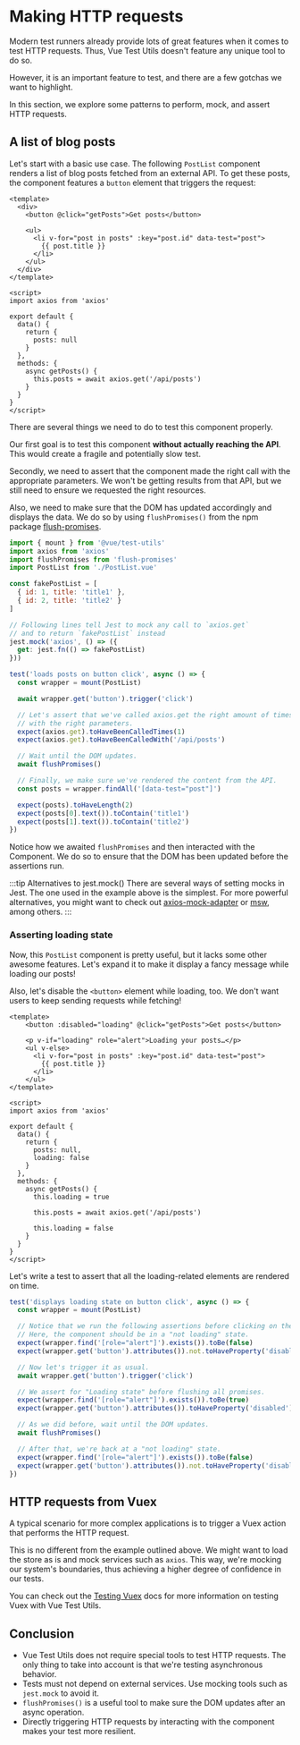 # Making HTTP requests

Modern test runners already provide lots of great features when it comes to test HTTP requests. Thus, Vue Test Utils doesn't feature any unique tool to do so.

However, it is an important feature to test, and there are a few gotchas we want to highlight.

In this section, we explore some patterns to perform, mock, and assert HTTP requests.

## A list of blog posts

Let's start with a basic use case. The following `PostList` component renders a list of blog posts fetched from an external API. To get these posts, the component features a `button` element that triggers the request:

```vue
<template>
  <div>
    <button @click="getPosts">Get posts</button>

    <ul>
      <li v-for="post in posts" :key="post.id" data-test="post">
        {{ post.title }}
      </li>
    </ul>
  </div>
</template>

<script>
import axios from 'axios'

export default {
  data() {
    return {
      posts: null
    }
  },
  methods: {
    async getPosts() {
      this.posts = await axios.get('/api/posts')
    }
  }
}
</script>
```

There are several things we need to do to test this component properly.

Our first goal is to test this component **without actually reaching the API**. This would create a fragile and potentially slow test.

Secondly, we need to assert that the component made the right call with the appropriate parameters. We won't be getting results from that API, but we still need to ensure we requested the right resources.

Also, we need to make sure that the DOM has updated accordingly and displays the data. We do so by using `flushPromises()` from the npm package [flush-promises](https://github.com/kentor/flush-promises).

```js
import { mount } from '@vue/test-utils'
import axios from 'axios'
import flushPromises from 'flush-promises'
import PostList from './PostList.vue'

const fakePostList = [
  { id: 1, title: 'title1' },
  { id: 2, title: 'title2' }
]

// Following lines tell Jest to mock any call to `axios.get`
// and to return `fakePostList` instead
jest.mock('axios', () => ({
  get: jest.fn(() => fakePostList)
}))

test('loads posts on button click', async () => {
  const wrapper = mount(PostList)

  await wrapper.get('button').trigger('click')

  // Let's assert that we've called axios.get the right amount of times and
  // with the right parameters.
  expect(axios.get).toHaveBeenCalledTimes(1)
  expect(axios.get).toHaveBeenCalledWith('/api/posts')

  // Wait until the DOM updates.
  await flushPromises()

  // Finally, we make sure we've rendered the content from the API.
  const posts = wrapper.findAll('[data-test="post"]')

  expect(posts).toHaveLength(2)
  expect(posts[0].text()).toContain('title1')
  expect(posts[1].text()).toContain('title2')
})
```

Notice how we awaited `flushPromises` and then interacted with the Component. We do so to ensure that the DOM has been updated before the assertions run.

:::tip Alternatives to jest.mock()
There are several ways of setting mocks in Jest. The one used in the example above is the simplest. For more powerful alternatives, you might want to check out [axios-mock-adapter](https://github.com/ctimmerm/axios-mock-adapter) or [msw](https://github.com/mswjs/msw), among others.
:::

### Asserting loading state

Now, this `PostList` component is pretty useful, but it lacks some other awesome features. Let's expand it to make it display a fancy message while loading our posts!

Also, let's disable the `<button>` element while loading, too. We don't want users to keep sending requests while fetching!

```vue {2,4,19,24,28}
<template>
    <button :disabled="loading" @click="getPosts">Get posts</button>

    <p v-if="loading" role="alert">Loading your posts…</p>
    <ul v-else>
      <li v-for="post in posts" :key="post.id" data-test="post">
        {{ post.title }}
      </li>
    </ul>
</template>

<script>
import axios from 'axios'

export default {
  data() {
    return {
      posts: null,
      loading: false
    }
  },
  methods: {
    async getPosts() {
      this.loading = true

      this.posts = await axios.get('/api/posts')

      this.loading = false
    }
  }
}
</script>
```

Let's write a test to assert that all the loading-related elements are rendered on time.


```js
test('displays loading state on button click', async () => {
  const wrapper = mount(PostList)

  // Notice that we run the following assertions before clicking on the button
  // Here, the component should be in a "not loading" state.
  expect(wrapper.find('[role="alert"]').exists()).toBe(false)
  expect(wrapper.get('button').attributes()).not.toHaveProperty('disabled')

  // Now let's trigger it as usual.
  await wrapper.get('button').trigger('click')

  // We assert for "Loading state" before flushing all promises.
  expect(wrapper.find('[role="alert"]').exists()).toBe(true)
  expect(wrapper.get('button').attributes()).toHaveProperty('disabled')

  // As we did before, wait until the DOM updates.
  await flushPromises()

  // After that, we're back at a "not loading" state.
  expect(wrapper.find('[role="alert"]').exists()).toBe(false)
  expect(wrapper.get('button').attributes()).not.toHaveProperty('disabled')
})
```

## HTTP requests from Vuex

A typical scenario for more complex applications is to trigger a Vuex action that performs the HTTP request.

This is no different from the example outlined above. We might want to load the store as is and mock services such as `axios`. This way, we're mocking our system's boundaries, thus achieving a higher degree of confidence in our tests.

You can check out the [Testing Vuex](vuex.md) docs for more information on testing Vuex with Vue Test Utils.

## Conclusion

- Vue Test Utils does not require special tools to test HTTP requests. The only thing to take into account is that we're testing asynchronous behavior.
- Tests must not depend on external services. Use mocking tools such as `jest.mock` to avoid it.
- `flushPromises()` is a useful tool to make sure the DOM updates after an async operation.
- Directly triggering HTTP requests by interacting with the component makes your test more resilient.
